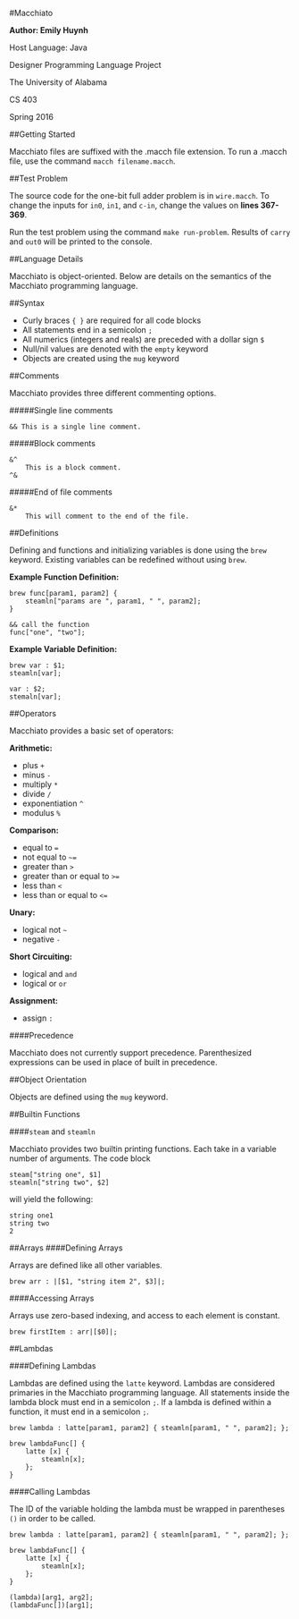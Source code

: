#Macchiato

**Author: Emily Huynh**

Host Language: Java

Designer Programming Language Project

The University of Alabama

CS 403

Spring 2016

##Getting Started

Macchiato files are suffixed with the .macch file extension. To run a .macch file, use the command `macch filename.macch`.

##Test Problem

The source code for the one-bit full adder problem is in `wire.macch`. To change
the inputs for `in0`, `in1`, and `c-in`, change the values on **lines 367-369**.

Run the test problem using the command `make run-problem`. Results of `carry` and `out0`
will be printed to the console.

##Language Details

Macchiato is object-oriented. Below are details on the semantics of the Macchiato programming language.

##Syntax
- Curly braces `{ }` are required for all code blocks
- All statements end in a semicolon `;`
- All numerics (integers and reals) are preceded with a dollar sign `$`
- Null/nil values are denoted with the `empty` keyword
- Objects are created using the `mug` keyword

##Comments

Macchiato provides three different commenting options.

#####Single line comments

    && This is a single line comment.

#####Block comments

    &^
        This is a block comment.
    ^&

#####End of file comments

    &*
        This will comment to the end of the file.

##Definitions

Defining and functions and initializing variables is done using
the `brew` keyword. Existing variables can be redefined without using `brew`.

**Example Function Definition:**

    brew func[param1, param2] {
        steamln["params are ", param1, " ", param2];
    }

    && call the function
    func["one", "two"];

**Example Variable Definition:**

    brew var : $1;
    steamln[var];

    var : $2;
    stemaln[var];


##Operators

Macchiato provides a basic set of operators:

**Arithmetic:**
- plus `+`
- minus `-`
- multiply `*`
- divide `/`
- exponentiation `^`
- modulus `%`

**Comparison:**
- equal to `=`
- not equal to `~=`
- greater than `>`
- greater than or equal to `>=`
- less than `<`
- less than or equal to `<=`

**Unary:**
- logical not `~`
- negative `-`

**Short Circuiting:**
- logical and `and`
- logical or `or`

**Assignment:**
- assign `:`

####Precedence

Macchiato does not currently support precedence. Parenthesized expressions
can be used in place of built in precedence.

##Object Orientation

Objects are defined using the `mug` keyword.

##Builtin Functions

####`steam` and `steamln`

Macchiato provides two builtin printing functions. Each take in a variable
number of arguments. The code block

    steam["string one", $1]
    steamln["string two", $2]

will yield the following:

    string one1
    string two
    2

##Arrays
####Defining Arrays

Arrays are defined like all other variables.

    brew arr : |[$1, "string item 2", $3]|;

####Accessing Arrays

Arrays use zero-based indexing, and access to each element is constant.

    brew firstItem : arr|[$0]|;


##Lambdas

####Defining Lambdas

Lambdas are defined using the `latte` keyword. Lambdas are considered primaries in the Macchiato programming language. All statements inside the lambda block must end in a semicolon `;`. If a
lambda is defined within a function, it must end in a semicolon `;`.

    brew lambda : latte[param1, param2] { steamln[param1, " ", param2]; };

    brew lambdaFunc[] {
        latte [x] {
            steamln[x];
        };
    }

####Calling Lambdas

The ID of the variable holding the lambda must be wrapped in parentheses `()` in order
to be called.

    brew lambda : latte[param1, param2] { steamln[param1, " ", param2]; };

    brew lambdaFunc[] {
        latte [x] {
            steamln[x];
        };
    }

    (lambda)[arg1, arg2];
    (lambdaFunc[])[arg1];
